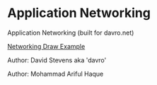 Application Networking
===================

Application Networking (built for davro.net)


<a href="http://davro.net/Networking/Draw">Networking Draw Example</a>

<p>Author: David Stevens aka 'davro' <mail.davro@gmail.com> </p>
<p>Author: Mohammad Ariful Haque </p>
